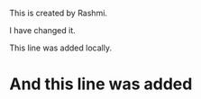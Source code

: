 This is created by Rashmi.

I have changed it.

This line was added locally.


And this line was added 
=======
